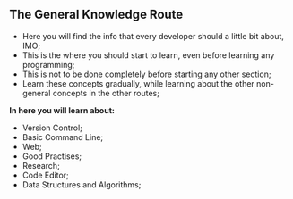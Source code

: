 ## The General Knowledge Route

- Here you will find the info that every developer should a little bit about, IMO;
- This is the where you should start to learn, even before learning any programming;
- This is not to be done completely before starting any other section;
- Learn these concepts gradually, while learning about the other non-general concepts in the other routes;

**In here you will learn about:**

- Version Control;
- Basic Command Line;
- Web;
- Good Practises;
- Research;
- Code Editor;
- Data Structures and Algorithms;
